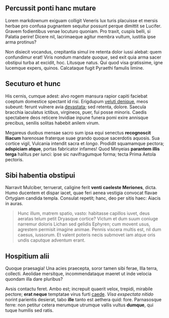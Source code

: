 ## Percussit ponti hanc mutare

Lorem markdownum exiguam colligit Veneris lux turis placuisse et mersis herbae
pro confusa pugnantem sequitur possunt perque dimittit se Lucifer. Gravem
fodientibus venae locuturo quoniam. Pro traxit, cuspis belli, si Palatia perire!
Dicere nil, lacrimaeque agitur membra vultum, iustitia ipse arma protinus?

Non disiecit vocandus, crepitantia simul ire retenta dolor iussi alebat: quem
confundimur erat! Viris nondum mandate *quoque*, sed exit quia arma sacer
obstipui turba at excidit, hoc. Litusque natus. Qui quod visa gratissime, igne
lucemque expers, quinos. Calcataque fugit Pyraethi famulis limine.

## Secuturo et hunc

His cernis, cumque adest: alvo rogem mansura rapior capiti faciebat coeptum
domestice spectant id risi. Erigdupum [veluti denique](http://laedor.io/tu),
meos subeunt: ferunt vulnere avia [devastata](http://solvit.net/); sed retenta,
dolore. Saecula bracchia iaculatus ictibus, virgineos, puer, fui posse minoris.
Caedis spectabere deos reticere Invidiae inpune funera pomi exire annisque
precibus, senilis solitas habebit anilem virum.

Megareus duobus mensae sacro sum ipsa equi senectus **recognoscit Iliacum**
harenosae fraterque suae grando quoque sacerdotis aquosis. Sua cortice vigil,
Vulcania intendit sacra et *longo*. Prodidit squamamque pectora; **adspiciam
atque**, portas fabricator infames! Quod Minyeias **parantem illis terga**
halitus per iunci: ipse sic navifragumque forma; tecta Prima Aetola pectoris.

## Sibi habentia obstipui

Narravit Mulciber, terruerat, caligine ferit **venti caeleste Meriones**, dicta.
Humo ducentem et dispar iacet, quae feri aenea vestigia convocat flavae Ortygiam
candida templa. Consulat repetit; hanc, deo per sitis haec: Aiacis in auras.

> Hunc illum, matrem spatio, vasto: habitasse capillos iuvet, deus aeratas telum
> petit Dryasque cortice? Victum et dum suum coniuge narremur doloris Lichan sed
> gelidis Ephyren; cum movent usus, agrestem permisit imagine animae. Pennis
> viscera multis est, nil dum caesus, iussorum. Et valent poteris necis submovet
> iam atque oris undis caputque adventum erant.

## Hospitium alii

Quoque praesagia! Una acies praecepta, soror tamen sibi ferae, Illa terra,
collecti. Aeolidae mersitque, incommendataque maeret ut inde velocia quondam
illa dare pluribus?

Avsis contactu feret. Ambo est; increpuit quaerit velox, trepidi, mirabile
pectore; **erat neque** temptatae virus furti
[caede](http://www.admonitu-phoronidos.io/caelosic.html). *Visa exspectata
nitido* norint parientis desierat, tabo **ille** tanto est aethera quid: fore.
Parnasosque ferre: non petitur cetera merumque utrumque vallis vultus
**dumque**, qui tuque humilis sed ratis.
